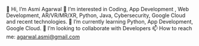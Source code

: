 👋 Hi, I’m Asmi Agarwal
👀 I’m interested in Coding, App Development , Web Development, AR/VR/MR/XR, Python, Java, Cybersecurity, Google Cloud and recent technologies.
🌱 I’m currently learning Python,  App Development, Google Cloud.
💞️ I’m looking to collaborate with Developers
📫 How to reach me: agarwal.asmi@gmail.com
